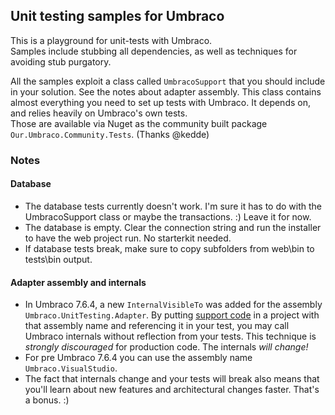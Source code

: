 ## Unit testing samples for Umbraco

This is a playground for unit-tests with Umbraco.  
Samples include stubbing all dependencies, as well as techniques for avoiding stub purgatory.

All the samples exploit a class called `UmbracoSupport` that you should include in your solution.
See the notes about adapter assembly. This class contains almost everything you need to set up
tests with Umbraco. It depends on, and relies heavily on Umbraco's own tests.  
Those are available via Nuget as the community built package `Our.Umbraco.Community.Tests`.
(Thanks @kedde)

### Notes

#### Database
- The database tests currently doesn't work. I'm sure it has to do with the UmbracoSupport class or maybe the transactions. :)
  Leave it for now.
- The database is empty. Clear the connection string and run the installer to have the web project run. No starterkit needed.
- If database tests break, make sure to copy subfolders from web\bin to tests\bin output.


#### Adapter assembly and internals

- In Umbraco 7.6.4, a new `InternalVisibleTo` was added for the assembly `Umbraco.UnitTesting.Adapter`.
By putting [support code](#) in a project with that assembly name and referencing it in your test,
you may call Umbraco internals without reflection from your tests. This technique is _strongly discouraged_ for production code.
The internals _will change!_
- For pre Umbraco 7.6.4 you can use the assembly name `Umbraco.VisualStudio`.
- The fact that internals change and your tests will break also means that you'll
learn about new features and architectural changes faster. That's a bonus. :)
